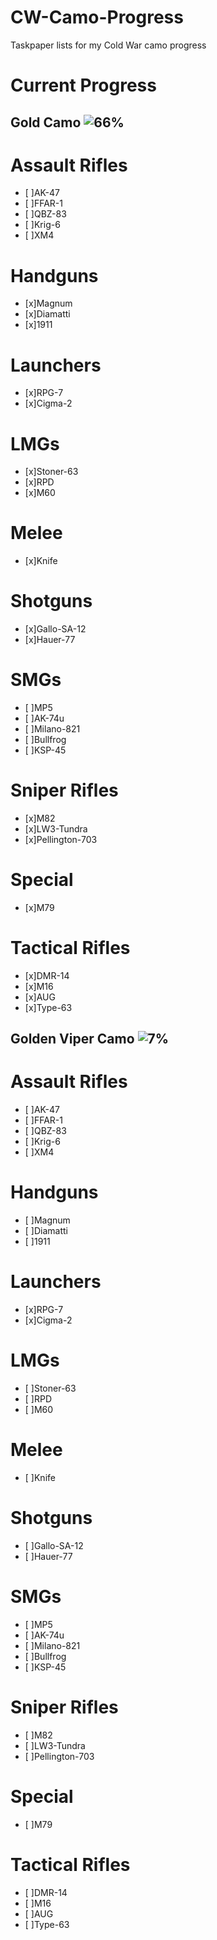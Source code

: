 # CW-Camo-Progress
Taskpaper lists for my Cold War camo progress


# Current Progress
## Gold Camo ![66%](https://progress-bar.dev/66/?width=200&color=babaca)
# Assault Rifles
- [ ]AK-47
- [ ]FFAR-1
- [ ]QBZ-83
- [ ]Krig-6
- [ ]XM4
# Handguns
- [x]Magnum
- [x]Diamatti
- [x]1911
# Launchers
- [x]RPG-7
- [x]Cigma-2
# LMGs
- [x]Stoner-63
- [x]RPD
- [x]M60
# Melee
- [x]Knife
# Shotguns
- [x]Gallo-SA-12
- [x]Hauer-77
# SMGs
- [ ]MP5
- [ ]AK-74u
- [ ]Milano-821
- [ ]Bullfrog
- [ ]KSP-45
# Sniper Rifles
- [x]M82
- [x]LW3-Tundra
- [x]Pellington-703
# Special
- [x]M79
# Tactical Rifles
- [x]DMR-14
- [x]M16
- [x]AUG
- [x]Type-63



## Golden Viper Camo ![7%](https://progress-bar.dev/7/?width=200&color=babaca)
# Assault Rifles
- [ ]AK-47
- [ ]FFAR-1
- [ ]QBZ-83
- [ ]Krig-6
- [ ]XM4
# Handguns
- [ ]Magnum
- [ ]Diamatti
- [ ]1911
# Launchers
- [x]RPG-7
- [x]Cigma-2
# LMGs
- [ ]Stoner-63
- [ ]RPD
- [ ]M60
# Melee
- [ ]Knife
# Shotguns
- [ ]Gallo-SA-12
- [ ]Hauer-77
# SMGs
- [ ]MP5
- [ ]AK-74u
- [ ]Milano-821
- [ ]Bullfrog
- [ ]KSP-45
# Sniper Rifles
- [ ]M82
- [ ]LW3-Tundra
- [ ]Pellington-703
# Special
- [ ]M79
# Tactical Rifles
- [ ]DMR-14
- [ ]M16
- [ ]AUG
- [ ]Type-63
